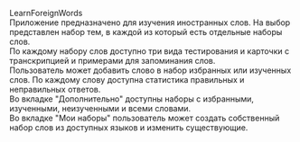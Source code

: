 LearnForeignWords</br>
Приложение предназначено для изучения иностранных слов. На выбор представлен набор тем, в каждой из который есть отдельные наборы слов.</br>
	По каждому набору слов доступно три вида тестирования и карточки с транскрипцией и примерами для запоминания слов.</br>
	Пользователь может добавить слово в набор избранных или  изученных слов. По каждому слову доступна статистика правильных и неправильных ответов.</br>
	Во вкладке "Дополнительно" доступны наборы с избранными, изученными, неизученными и всеми словами.</br>
	Во вкладке "Мои наборы" пользователь может создать собственный набор слов из доступных языков и изменить существующие.</br>
